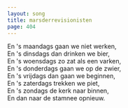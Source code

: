 ```yaml
---
layout: song
title: marsderrevisionisten
page: 404
---
```


En 's maandags gaan we niet werken,  
En 's dinsdags dan drinken we bier,  
En 's woensdags zo zat als een varken,  
En 's donderdags gaan we op de zwier,  
En 's vrijdags dan gaan we beginnen,  
En 's zaterdags trekken we piet,  
En 's zondags de kerk naar binnen,  
En dan naar de stamnee opnieuw.  
